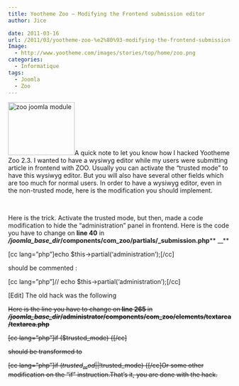 ```yaml
---
title: Yootheme Zoo – Modifying the Frontend submission editor
author: Jice

date: 2011-03-16
url: /2011/03/yootheme-zoo-%e2%80%93-modifying-the-frontend-submission-editor/
Image:
  - http://www.yootheme.com/images/stories/top/home/zoo.png
categories:
  - Informatique
tags:
  - Joomla
  - Zoo
---
```

[<img class="size-full wp-image-1212 alignleft" alt="zoo joomla module" src="/images/posts/oldwordpress/uploads/2011/08/zoo.png" width="150" height="120" />][1]A quick note to let you know how I hacked Yootheme Zoo 2.3. I wanted to have a wysiwyg editor while my users were submitting article in frontend with ZOO. Usually you can activate the &#8220;trusted mode&#8221; to have this wysiwyg editor. But you will also have several other fields which are too much for normal users. In order to have a wysiwyg editor, even in the non-trusted mode, here is the modification you should implement.

&nbsp;

Here is the trick. Activate the trusted mode, but then, made a code modification to hide the &#8220;administration&#8221; panel in frontend. Here is the code you have to change on **line 40** in **_/joomla\_base\_dir_/components/com\_zoo/partials/\_submission.php**** __**

[cc lang=&#8221;php&#8221;]echo $this->partial(&#8216;administration&#8217;);[/cc]

should be commented :

[cc lang=&#8221;php&#8221;]// echo $this->partial(&#8216;administration&#8217;);[/cc]

[Edit] The old hack was the following<span style="text-decoration: line-through;"><br /> </span>

<span style="text-decoration: line-through;">Here is the line you have to change on<strong> line 265 </strong>in <strong><em>/joomla_base_dir</em>/administrator/components/com_zoo/elements/textarea/textarea.php</strong><strong><em> </em></strong></span>

<span style="text-decoration: line-through;">[cc lang=&#8221;php&#8221;]if ($trusted_mode) {[/cc]</span>

<span style="text-decoration: line-through;">should be transformed to</span>

<span style="text-decoration: line-through;">[cc lang=&#8221;php&#8221;]if ($trusted_mod || !$trusted_mode) {[/cc]Or some other modification on the &#8220;if&#8221; instruction.That&#8217;s it, you are done with the hack.</span>

 [1]: /images/posts/oldwordpress/uploads/2011/08/zoo.png